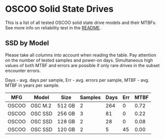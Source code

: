 OSCOO Solid State Drives
========================

This is a list of all tested OSCOO solid state drive models and their MTBFs. See
more info on reliability test in the [README](https://github.com/linuxhw/SMART).

SSD by Model
------------

Please take all columns into account when reading the table. Pay attention on the
number of tested samples and power-on days. Simultaneous high values of both MTBF
and errors are possible if only rare drives in the subset encounter errors.

Days - avg. days per sample,
Err  - avg. errors per sample,
MTBF - avg. MTBF in years per sample.

| MFG       | Model              | Size   | Samples | Days  | Err   | MTBF |
|-----------|--------------------|--------|---------|-------|-------|------|
| OSCOO     | OSC M.2            | 512 GB | 2       | 264   | 0     | 0.72   |
| OSCOO     | OSC SSD            | 256 GB | 3       | 81    | 0     | 0.22   |
| OSCOO     | OSC SSD            | 128 GB | 2       | 28    | 0     | 0.08   |
| OSCOO     | OSC SSD            | 120 GB | 2       | 5     | 45    | 0.00   |
